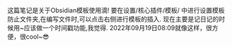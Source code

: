 这篇笔记是关于Obsidian模板使用滴!
要在设置/核心插件/模板/ 中进行设置模板防止文件夹,在编写文件时,可以点击右侧进行模板的插入.
现在主要是记日记的时候用~应该做一个时间戳功能,我觉得.
2022年09月19日08:09就像这样，很方便，很cool~😎